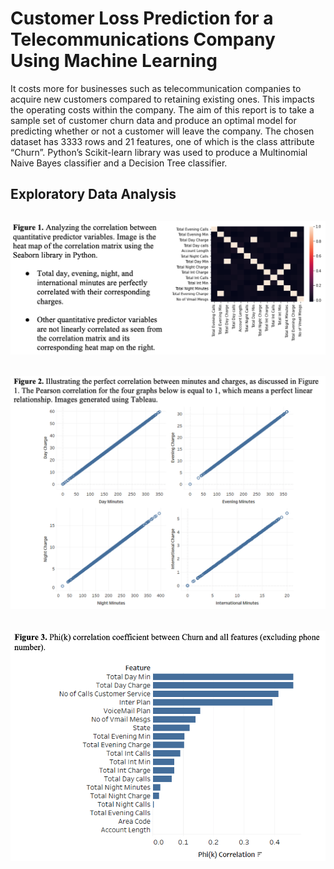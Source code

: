# Customer Loss Prediction for a Telecommunications Company Using Machine Learning
It costs more for businesses such as telecommunication companies to acquire new customers compared to retaining existing ones. This impacts the operating costs within the company. The aim of this report is to take a sample set of customer churn data and produce an optimal model for predicting whether or not a customer will leave the company. The chosen dataset has 3333 rows and 21 features, one of which is the class attribute “Churn”. Python’s Scikit-learn library was used to produce a Multinomial Naive Bayes classifier and a Decision Tree classifier. 
## Exploratory Data Analysis

![alt text](https://github.com/RozitaAbdoli/telecom_customer_defection/blob/dd4621b7ef4dbc2d2a26430c9c61a40f76427b09/img/heatMap.png)
---
![alt text](https://github.com/RozitaAbdoli/telecom_customer_defection/blob/abdae7ac0fdaed85cd128e1ad4268da04dc73748/img/min_charge_corr.png)
---
![alt text](https://github.com/RozitaAbdoli/telecom_customer_defection/blob/a91e3e074de455cadd3d5f7f6d96006e58013ede/img/Phi_correlation.png)
---

